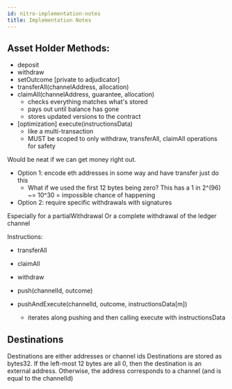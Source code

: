 ```yaml
---
id: nitro-implementation-notes
title: Implementation Notes
---
```


## Asset Holder Methods:

- deposit
- withdraw
- setOutcome [private to adjudicator]
- transferAll(channelAddress, allocation)
- claimAll(channelAddress, guarantee, allocation)
  - checks everything matches what's stored
  - pays out until balance has gone
  - stores updated versions to the contract
- [optimization] execute(instructionsData)
  - like a multi-transaction
  - MUST be scoped to only withdraw, transferAll, claimAll operations for safety

Would be neat if we can get money right out.

- Option 1: encode eth addresses in some way and have transfer just do this
  - What if we used the first 12 bytes being zero? This has a 1 in 2^(96) ~= 10^30 = impossible chance of happening
- Option 2: require specific withdrawals with signatures

Especially for a partialWithdrawal
Or a complete withdrawal of the ledger channel

Instructions:

- transferAll
- claimAll
- withdraw

- push(channelId, outcome)
- pushAndExecute(channelId, outcome, instructionsData[m])
  - iterates along pushing and then calling execute with instructionsData

## Destinations

Destinations are either addresses or channel ids
Destinations are stored as bytes32.
If the left-most 12 bytes are all 0, then the destination is an external address.
Otherwise, the address corresponds to a channel (and is equal to the channelId)
